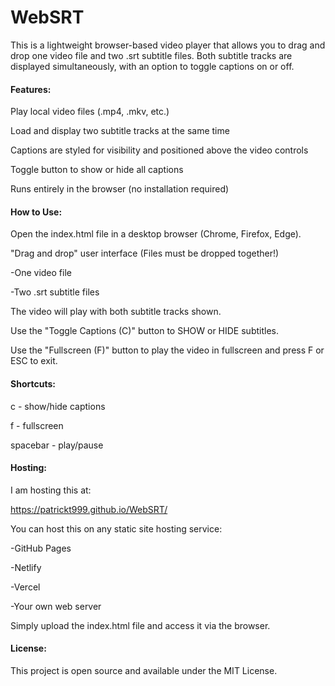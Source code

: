 # WebSRT

This is a lightweight browser-based video player that allows you to drag and drop one video file and two .srt subtitle files. Both subtitle tracks are displayed simultaneously, with an option to toggle captions on or off.


#### Features:

Play local video files (.mp4, .mkv, etc.)

Load and display two subtitle tracks at the same time

Captions are styled for visibility and positioned above the video controls

Toggle button to show or hide all captions

Runs entirely in the browser (no installation required)


#### How to Use:

Open the index.html file in a desktop browser (Chrome, Firefox, Edge).

"Drag and drop" user interface (Files must be dropped together!)

-One video file

-Two .srt subtitle files


The video will play with both subtitle tracks shown.

Use the "Toggle Captions (C)" button to SHOW or HIDE subtitles.

Use the "Fullscreen (F)" button to play the video in fullscreen and press F or ESC to exit.


#### Shortcuts:

c - show/hide captions

f - fullscreen

spacebar - play/pause


#### Hosting:

I am hosting this at:

https://patrickt999.github.io/WebSRT/

You can host this on any static site hosting service:

-GitHub Pages

-Netlify

-Vercel

-Your own web server

Simply upload the index.html file and access it via the browser.



#### License:

This project is open source and available under the MIT License.

